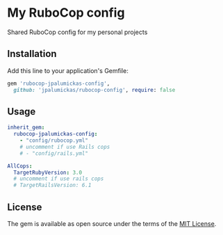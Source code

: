 # My RuboCop config

Shared RuboCop config for my personal projects

## Installation

Add this line to your application's Gemfile:

```ruby
gem 'rubocop-jpalumickas-config',
  github: 'jpalumickas/rubocop-config', require: false
```

## Usage

```yml
inherit_gem:
  rubocop-jpalumickas-config:
    - "config/rubocop.yml"
    # uncomment if use Rails cops
    # - "config/rails.yml"

AllCops:
  TargetRubyVersion: 3.0
  # uncomment if use rails cops
  # TargetRailsVersion: 6.1
```

## License

The gem is available as open source under the terms of the [MIT License](https://opensource.org/licenses/MIT).
